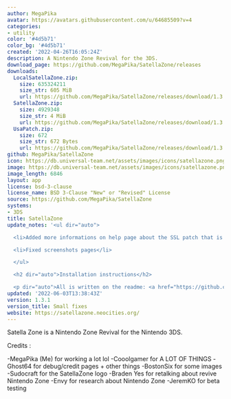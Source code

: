 ```yaml
---
author: MegaPika
avatar: https://avatars.githubusercontent.com/u/64685509?v=4
categories:
- utility
color: '#4d5b71'
color_bg: '#4d5b71'
created: '2022-04-26T16:05:24Z'
description: A Nintendo Zone Revival for the 3DS.
download_page: https://github.com/MegaPika/SatellaZone/releases
downloads:
  LocalSatellaZone.zip:
    size: 635324211
    size_str: 605 MiB
    url: https://github.com/MegaPika/SatellaZone/releases/download/1.3.1/LocalSatellaZone.zip
  SatellaZone.zip:
    size: 4929348
    size_str: 4 MiB
    url: https://github.com/MegaPika/SatellaZone/releases/download/1.3.1/SatellaZone.zip
  UsaPatch.zip:
    size: 672
    size_str: 672 Bytes
    url: https://github.com/MegaPika/SatellaZone/releases/download/1.3.1/UsaPatch.zip
github: MegaPika/SatellaZone
icon: https://db.universal-team.net/assets/images/icons/satellazone.png
image: https://db.universal-team.net/assets/images/icons/satellazone.png
image_length: 6846
layout: app
license: bsd-3-clause
license_name: BSD 3-Clause "New" or "Revised" License
source: https://github.com/MegaPika/SatellaZone
systems:
- 3DS
title: SatellaZone
update_notes: '<ul dir="auto">

  <li>Added more informations on help page about the SSL patch that is required</li>

  <li>Fixed screenshots pages</li>

  </ul>

  <h2 dir="auto">Installation instructions</h2>

  <p dir="auto">All is written on the readme: <a href="https://github.com/MegaPika/SatellaZone#readme">https://github.com/MegaPika/SatellaZone#readme</a></p>'
updated: '2022-06-03T13:38:43Z'
version: 1.3.1
version_title: Small fixes
website: https://satellazone.neocities.org/
---
```

Satella Zone is a Nintendo Zone Revival for the Nintendo 3DS.

Credits :

-MegaPika (Me) for working a lot lol
-Cooolgamer for A LOT OF THINGS
-Ghost64 for debug/credit pages + other things
-BostonSix for some images
-Sudocraft for the SatellaZone logo
-Braden Yes for retalking about revive Nintendo Zone
-Envy for research about Nintendo Zone
-JeremKO for beta testing